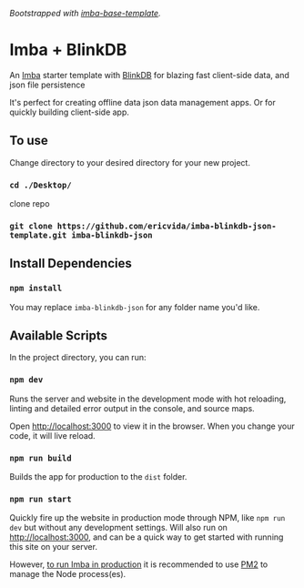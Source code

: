 _Bootstrapped with [imba-base-template](https://github.com/imba/imba-base-template)._

# Imba + BlinkDB
An [Imba](https://imba.io) starter template with [BlinkDB](https://blinkdb.io/) for blazing fast client-side data, and json file persistence

It's perfect for creating offline data json data management apps.
Or for quickly building client-side app.

## To use

Change directory to your desired directory for your new project.
### `cd ./Desktop/`

clone repo
### `git clone https://github.com/ericvida/imba-blinkdb-json-template.git imba-blinkdb-json`

## Install Dependencies

### `npm install`

You may replace `imba-blinkdb-json` for any folder name you'd like.

## Available Scripts

In the project directory, you can run:

### `npm dev`

Runs the server and website in the development mode with hot reloading, linting and detailed error output in the console, and source maps.

Open [http://localhost:3000](http://localhost:3000) to view it in the browser. When you change your code, it will live reload.

### `npm run build`

Builds the app for production to the `dist` folder.

### `npm run start`

Quickly fire up the website in production mode through NPM, like `npm run dev` but without any development settings. Will also run on [http://localhost:3000](http://localhost:3000), and can be a quick way to get started with running this site on your server.

However, [to run Imba in production](https://imba.io/guide/run-in-production) it is recommended to use [PM2](https://github.com/Unitech/pm2) to manage the Node process(es).

